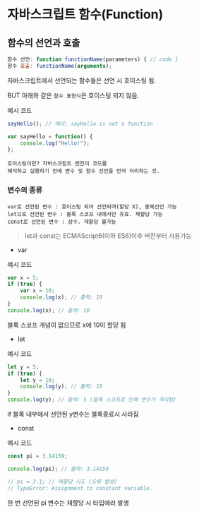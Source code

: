 # 자바스크립트 함수(Function)
## 함수의 선언과 호출
~~~js
함수 선언: function functionName(parameters) { // code }
함수 호출: functionName(arguments);
~~~

자바스크립트에서 선언되는 함수들은 선언 시 호이스팅 됨.

BUT 아래와 같은 <code class="notranslate">함수 표현식</code>은 호이스팅 되지 않음.

예시 코드
~~~js
sayHello(); // 에러: sayHello is not a function

var sayHello = function() {
    console.log("Hello!");
};
~~~

<code class="notranslate">호이스팅이란? 자바스크립트 엔진이 코드를 해석하고 실행하기 전에 변수 및 함수 선언을 먼저 처리하는 것.</code>


### 변수의 종류
~~~
var로 선언된 변수 : 호이스팅 되어 선언되며(할당 X), 중복선언 가능
let으로 선언된 변수 : 블록 스코프 내에서만 유효. 재할당 가능
const로 선언된 변수 : 상수. 재할당 불가능
~~~
> let과 const는 ECMAScript6(이하 ES6)이후 버전부터 사용가능


- var
  
예시 코드
~~~js
var x = 5;
if (true) {
    var x = 10;
    console.log(x); // 출력: 10
}
console.log(x); // 출력: 10 
~~~
블록 스코프 개념이 없으므로 x에 10이 할당 됨

- let

예시 코드
~~~js
let y = 5;
if (true) {
    let y = 10;
    console.log(y); // 출력: 10
}
console.log(y); // 출력: 5 (블록 스코프로 인해 변수가 격리됨)
~~~
if 블록 내부에서 선언된 y변수는 블록종료시 사라짐

- const
  
예시 코드
~~~js
const pi = 3.14159; 

console.log(pi); // 출력: 3.14159

// pi = 3.1; // 재할당 시도 (오류 발생)
// TypeError: Assignment to constant variable.
~~~
한 번 선언된 pi 변수는 재할당 시 타입에러 발생